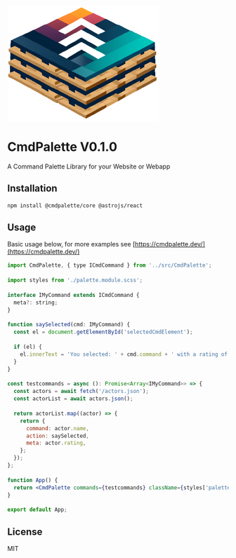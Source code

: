 ![logo](/website/public/cmdPaletteLogo.png)

# CmdPalette V0.1.0

A Command Palette Library for your Website or Webapp

## Installation

```bash
npm install @cmdpalette/core @astrojs/react
```

## Usage

Basic usage below, for more examples see [https://cmdpalette.dev/](https://cmdpalette.dev/)

```jsx
import CmdPalette, { type ICmdCommand } from '../src/CmdPalette';

import styles from './palette.module.scss';

interface IMyCommand extends ICmdCommand {
  meta?: string;
}

function saySelected(cmd: IMyCommand) {
  const el = document.getElementById('selectedCmdElement');

  if (el) {
    el.innerText = 'You selected: ' + cmd.command + ' with a rating of: ' + cmd.meta;
  }
}

const testcommands = async (): Promise<Array<IMyCommand>> => {
  const actors = await fetch('/actors.json');
  const actorList = await actors.json();

  return actorList.map((actor) => {
    return {
      command: actor.name,
      action: saySelected,
      meta: actor.rating,
    };
  });
};

function App() {
  return <CmdPalette commands={testcommands} className={styles['palette1']} count={10} />;
}

export default App;
```

## License

MIT
